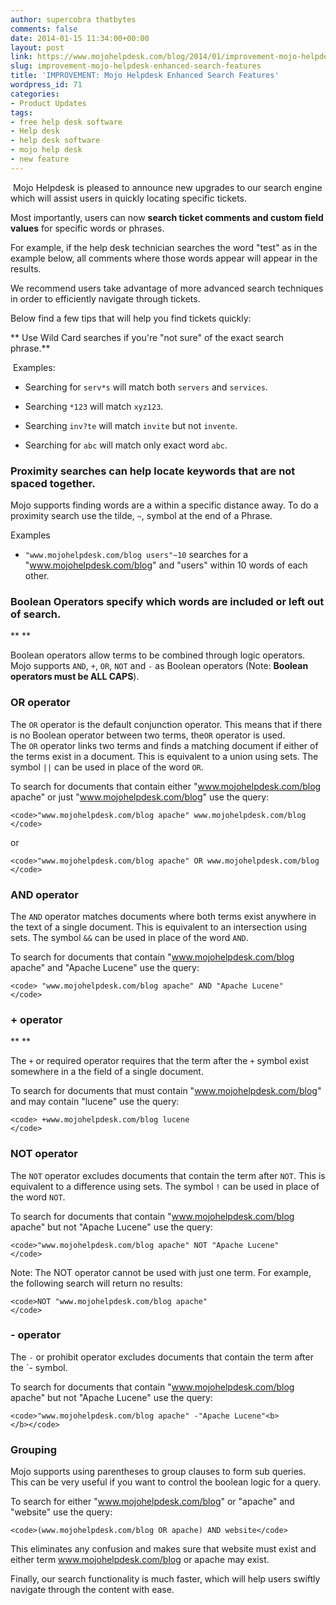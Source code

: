 ```yaml
---
author: supercobra thatbytes
comments: false
date: 2014-01-15 11:34:00+00:00
layout: post
link: https://www.mojohelpdesk.com/blog/2014/01/improvement-mojo-helpdesk-enhanced-search-features/
slug: improvement-mojo-helpdesk-enhanced-search-features
title: 'IMPROVEMENT: Mojo Helpdesk Enhanced Search Features'
wordpress_id: 71
categories:
- Product Updates
tags:
- free help desk software
- Help desk
- help desk software
- mojo help desk
- new feature
---
```





 Mojo Helpdesk is pleased to announce new upgrades to our search engine which will assist users in quickly locating specific tickets.









Most importantly, users can now **search ticket comments and custom field values** for specific words or phrases.

For example, if the help desk technician searches the word "test" as in the example below, all comments where those words appear will appear in the results.


We recommend users take advantage of more advanced search techniques in order to efficiently navigate through tickets.




Below find a few tips that will help you find tickets quickly:




** Use Wild Card searches if you're "not sure" of the exact search phrase.**







 Examples:





	
  * Searching for `serv*s` will match both `servers` and `services`.

	
  * Searching `*123` will match `xyz123`.

	
  * Searching `inv?te` will match `invite` but not `invente`.

	
  * Searching for `abc` will match only exact word `abc`.







### Proximity searches can help locate keywords that are not spaced together.










Mojo supports finding words are a within a specific distance away. To do a proximity search use the tilde, `~`, symbol at the end of a Phrase.


Examples



	
  * `"www.mojohelpdesk.com/blog users"~10` searches for a "www.mojohelpdesk.com/blog" and "users" within 10 words of each other.




### Boolean Operators specify which words are included or left out of search.







**
**


Boolean operators allow terms to be combined through logic operators. Mojo supports `AND`, `+`, `OR`, `NOT` and `-` as Boolean operators (Note: **Boolean operators must be ALL CAPS**).




### OR operator




The `OR` operator is the default conjunction operator. This means that if there is no Boolean operator between two terms, the`OR` operator is used. The `OR` operator links two terms and finds a matching document if either of the terms exist in a document. This is equivalent to a union using sets. The symbol `||` can be used in place of the word `OR`.




To search for documents that contain either "www.mojohelpdesk.com/blog apache" or just "www.mojohelpdesk.com/blog" use the query:



    
    <code>"www.mojohelpdesk.com/blog apache" www.mojohelpdesk.com/blog
    </code>




or



    
    <code>"www.mojohelpdesk.com/blog apache" OR www.mojohelpdesk.com/blog
    </code>




### AND operator




The `AND` operator matches documents where both terms exist anywhere in the text of a single document. This is equivalent to an intersection using sets. The symbol `&&` can be used in place of the word `AND`.




To search for documents that contain "www.mojohelpdesk.com/blog apache" and "Apache Lucene" use the query:



    
    <code> "www.mojohelpdesk.com/blog apache" AND "Apache Lucene"
    </code>




### + operator
**
**




The `+` or required operator requires that the term after the `+` symbol exist somewhere in a the field of a single document.




To search for documents that must contain "www.mojohelpdesk.com/blog" and may contain "lucene" use the query:



    
    <code> +www.mojohelpdesk.com/blog lucene
    </code>




### NOT operator




The `NOT` operator excludes documents that contain the term after `NOT`. This is equivalent to a difference using sets. The symbol `!` can be used in place of the word `NOT`.




To search for documents that contain "www.mojohelpdesk.com/blog apache" but not "Apache Lucene" use the query:



    
    <code>"www.mojohelpdesk.com/blog apache" NOT "Apache Lucene"
    </code>




Note: The NOT operator cannot be used with just one term. For example, the following search will return no results:



    
    <code>NOT "www.mojohelpdesk.com/blog apache"
    </code>




### - operator




The `-` or prohibit operator excludes documents that contain the term after the `- symbol.




To search for documents that contain "www.mojohelpdesk.com/blog apache" but not "Apache Lucene" use the query:



    
    <code>"www.mojohelpdesk.com/blog apache" -"Apache Lucene"<b>
    </b></code>




### Grouping




Mojo supports using parentheses to group clauses to form sub queries. This can be very useful if you want to control the boolean logic for a query.




To search for either "www.mojohelpdesk.com/blog" or "apache" and "website" use the query:



    
    <code>(www.mojohelpdesk.com/blog OR apache) AND website</code>




This eliminates any confusion and makes sure that website must exist and either term www.mojohelpdesk.com/blog or apache may exist.




Finally, our search functionality is much faster, which will help users swiftly navigate through the content with ease.




###







### 







